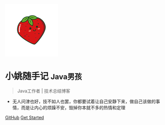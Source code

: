 ![logo](icon.png)

# 小姚随手记 <small>Java男孩</small>

<!-- > 小姚编程笔记 -->

> Java工作者 | 技术总结博客 
- 无人问津也好，技不如人也罢，你都要试着让自己安静下来，做自己该做的事情，而是让内心的烦躁不安，毁掉你本就不多的热情和定理

[GitHub](https://github.com/zhongyiY)
[Get Started](README.md)

